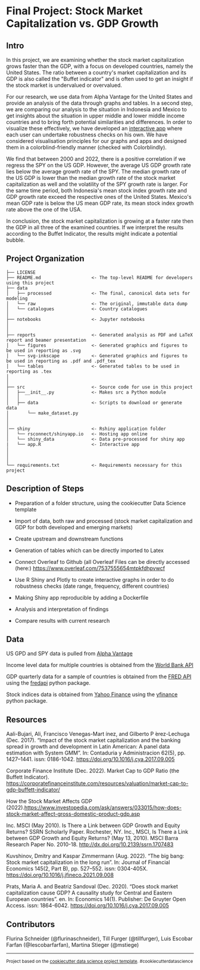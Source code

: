 Final Project: Stock Market Capitalization vs. GDP Growth
==============================

Intro
------------

In this project, we are examining whether the stock market capitalization grows faster than the GDP, with a focus on developed countries, namely the United States. The ratio between a country's market capitalization and its GDP is also called the "Buffet indicator" and is often used to get an insight if the stock market is undervalued or overvalued. 

For our research, we use data from Alpha Vantage for the United States and provide an analysis of the data through graphs and tables. In a second step, we are comparing our analysis to the situation in Indonesia and Mexico to get insights about the situation in upper middle and lower middle income countries and to bring forth potential similarities and differences. In order to visualize these effectively, we have developed an [interactive app](https://flurinaschneider.shinyapps.io/DTFF22/) where each user can undertake robustness checks on his own. We have considered visualisation principles for our graphs and apps and designed them in a colorblind-friendly manner (checked with Colorblindly).

We find that between 2000 and 2022, there is a positive correlation if we regress the SPY on the US GDP. However, the average US GDP growth rate lies below the average growth rate of the SPY. The median growth rate of the US GDP is lower than the median growth rate of the stock market capitalization as well and the volatility of the SPY growth rate is larger. For the same time period, both Indonesia's mean stock index growth rate and GDP growth rate exceed the respective ones of the United States. Mexico's mean GDP rate is below the US mean GDP rate, its mean stock index growth rate above the one of the USA. 

In conclusion, the stock market capitalization is growing at a faster rate then the GDP in all three of the examined countries. If we interpret the results according to the Buffet Indicator, the results might indicate a potential bubble.

Project Organization
------------

    ├── LICENSE
    ├── README.md                   <- The top-level README for developers using this project
    ├── data
    │   ├── processed               <- The final, canonical data sets for modeling
    │   └── raw                     <- The original, immutable data dump
    │   └── catalogues              <- Country catalogues
    │
    ├── notebooks                   <- Jupyter notebooks
    │
    │
    ├── reports                     <- Generated analysis as PDF and LaTeX report and beamer presentation
    │   └── figures                 <- Generated graphics and figures to be used in reporting as .svg
    │   └── svg-inkscape            <- Generated graphics and figures to be used in reporting as .pdf and .pdf_tex
    │   └── tables                  <- Generated tables to be used in reporting as .tex
    │
    │
    ├── src                         <- Source code for use in this project
    │   ├──__init__.py              <- Makes src a Python module
    │   │
    │   ├── data                    <- Scripts to download or generate data
    │       └── make_dataset.py
    │ 
    │ 
    │── shiny                       <- Rshiny application folder
    │   └── rsconnect/shinyapp.io   <- Hosting app online
    │   └── shiny_data              <- Data pre-processed for shiny app
    |   └── app.R                   <- Interactive app
    │
    │
    │
    └── requirements.txt            <- Requirements necessary for this project


Description of Steps 
------------

- Preparation of  a folder structure, using the cookiecutter Data Science template

- Import of data, both raw and processed (stock market capitalization and GDP for both developed and emerging markets)

- Create upstream and downstream functions

- Generation of tables which can be directly imported to Latex 

- Connect Overleaf to Github (all Overleaf Files can be directly accessed (here:) https://www.overleaf.com/7537555654mtpkfdhpvwcf

- Use R Shiny and Plotly to create interactive graphs in order to do robustness checks (date range, frequency, different countries)

- Making Shiny app reproducible by adding a Dockerfile

- Analysis and interpretation of findings

- Compare results with current research

Data 
------------

US GPD and SPY data is pulled from [Alpha Vantage](www.alphavantage.co)

Income level data for multiple countries is obtained from the [World Bank API](https://datahelpdesk.worldbank.org/knowledgebase/articles/889392-about-the-indicators-api-documentation)

GDP quarterly data for a sample of countries is obtained from the [FRED API](https://fred.stlouisfed.org/docs/api/fred/) using the [fredapi](https://github.com/mortada/fredapi) python package.

Stock indices data is obtained from [Yahoo Finance](https://finance.yahoo.com) using the [yfinance](https://pypi.org/project/yfinance/) python package.

Resources
------------
Aali-Bujari, Ali, Francisco Venegas-Mart ́ınez, and Gilberto P ́erez-Lechuga (Dec. 2017). “Impact of the stock market capitalization and the banking spread in growth and development in Latin American: A panel data estimation with System GMM”. In: Contaduria y Administracion 62(5), pp. 1427–1441. issn: 0186-1042. https://doi.org/10.1016/j.cya.2017.09.005

Corporate Finance Institute (Dec. 2022). Market Cap to GDP Ratio (the Buffett Indicator). https://corporatefinanceinstitute.com/resources/valuation/market-cap-to-gdp-buffett-indicator/

How the Stock Market Affects GDP (2022).https://www.investopedia.com/ask/answers/033015/how-does-stock-market-affect-gross-domestic-product-gdp.asp

Inc. MSCI (May 2010). Is There a Link between GDP Growth and Equity Returns? SSRN Scholarly Paper. Rochester, NY. Inc., MSCI, Is There a Link between GDP Growth and Equity Returns? (May 13, 2010). MSCI Barra Research Paper No. 2010-18. http://dx.doi.org/10.2139/ssrn.1707483

Kuvshinov, Dmitry and Kaspar Zimmermann (Aug. 2022). “The big bang: Stock market capitalization in the long run”. In: Journal of Financial Economics 145(2, Part B), pp. 527–552. issn: 0304-405X. https://doi.org/10.1016/j.jfineco.2021.09.008 

Prats, Maria A. and Beatriz Sandoval (Dec. 2020). “Does stock market capitalization cause GDP? A causality study for Central and Eastern European countries”. en. In: Economics 14(1). Publisher: De Gruyter Open Access. issn: 1864-6042. https://doi.org/10.1016/j.cya.2017.09.005

Contributors
------------

Flurina Schneider (@flurinaschneider), Till Furger (@tillfurger), Luis Escobar Farfan (@Iescobarfarfan), Martina Stieger (@mstiege)

--------

<p><small>Project based on the <a target="_blank" href="https://drivendata.github.io/cookiecutter-data-science/">cookiecutter data science project template</a>. #cookiecutterdatascience</small></p>
